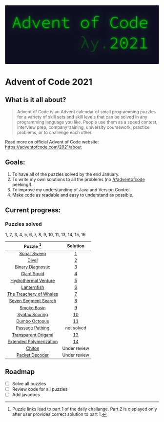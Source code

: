 <p align="center">
   <img src="https://github.com/mtsochacki/advent-of-code/blob/master/2021/assets/aoc2021.gif" />
</p>

# Advent of Code 2021
## What is it all about?

> Advent of Code is an Advent calendar of small programming puzzles for a variety of skill sets and skill levels that can be solved in any programming language you like. People use them as a speed contest, interview prep, company training, university coursework, practice problems, or to challenge each other.

Read more on official Advent of Code website: https://adventofcode.com/2021/about

## Goals:
1. To have all of the puzzles solved by the end January.
2. To write my own solutions to all the problems (no [/r/adventofcode](https://www.reddit.com/r/adventofcode/) peeking!).
3. To improve my understanding of Java and Version Control.
4. Make code as readable and easy to understand as possible.

## Current progress:
### Puzzles solved
1, 2, 3, 4, 5, 6, 7, 8, 9, 10, 11, 13, 14, 15, 16

| Puzzle [^1] | Solution |
|:---:|:---:|
| [Sonar Sweep](https://adventofcode.com/2021/day/1) | [1](https://github.com/mtsochacki/advent-of-code/tree/master/2021/day01/day01.java) |
| [Dive!](https://adventofcode.com/2021/day/2) | [2](https://github.com/mtsochacki/advent-of-code/tree/master/2021/day02/day02.java)| 
| [Binary Diagnostic](https://adventofcode.com/2021/day/3) | [3](https://github.com/mtsochacki/advent-of-code/tree/master/2021/day03/day03.java)| 
| [Giant Squid](https://adventofcode.com/2021/day/4) | [4](https://github.com/mtsochacki/advent-of-code/tree/master/2021/day04/day04.java)|
| [Hydrothermal Venture](https://adventofcode.com/2021/day/5) | [5](https://github.com/mtsochacki/advent-of-code/tree/master/2021/day05/day05.java)|
| [Lanternfish](https://adventofcode.com/2021/day/6) | [6](https://github.com/mtsochacki/advent-of-code/tree/master/2021/day06/day06.java)|
| [The Treachery of Whales](https://adventofcode.com/2021/day/7) | [7](https://github.com/mtsochacki/advent-of-code/tree/master/2021/day07/day07.java)|
| [Seven Segment Search](https://adventofcode.com/2021/day/8) | [8](https://github.com/mtsochacki/advent-of-code/tree/master/2021/day08/day08.java)|
| [Smoke Basin](https://adventofcode.com/2021/day/9) | [9](https://github.com/mtsochacki/advent-of-code/blob/master/2021/day09/day09.java)|
| [Syntax Scoring](https://adventofcode.com/2021/day/10) | [10](https://github.com/mtsochacki/advent-of-code/blob/master/2021/day10/day10.java) |
| [Dumbo Octopus](https://adventofcode.com/2021/day/11) | [11](https://github.com/mtsochacki/advent-of-code/blob/master/2021/day11/day11.java) |
| [Passage Pathing](https://adventofcode.com/2021/day/12) | not solved |
| [Transparent Origami](https://adventofcode.com/2021/day/13) | [13](https://github.com/mtsochacki/advent-of-code/blob/master/2021/day13/day13.java)|
| [Extended Polymerization](https://adventofcode.com/2021/day/14) | [14](https://github.com/mtsochacki/advent-of-code/blob/master/2021/day14/day14.java)|
| [Chiton](https://adventofcode.com/2021/day/15) | Under review |
| [Packet Decoder](https://adventofcode.com/2021/day/16) | Under review |

[^1]: Puzzle links lead to part 1 of the daily challange. Part 2 is displayed only after user provides correct solution to part 1.


## Roadmap

- [ ] Solve all puzzles
- [ ] Review code for all puzzles
- [ ] Add javadocs
